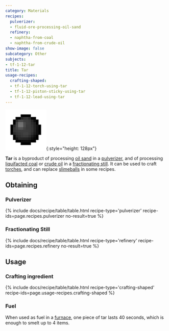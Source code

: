 ```yaml
---
category: Materials
recipes:
  pulverizer:
  - fluid-ore-processing-oil-sand
  refinery:
  - naphtha-from-coal
  - naphtha-from-crude-oil
show-image: false
subcategory: Other
subjects:
- tf-1-12-tar
title: Tar
usage-recipes:
  crafting-shaped:
  - tf-1-12-torch-using-tar
  - tf-1-12-piston-sticky-using-tar
  - tf-1-12-lead-using-tar
---
```


![Tar](/assets/images/docs/1.12/thermal-foundation/tar.png){:style="height: 128px"}


**Tar** is a byproduct of processing [oil sand](../oil-sand/) in a
[pulverizer](../../thermal-expansion/pulverizer/), and of processing [liquifacted
coal](../liquifacted-coal/) or [crude oil](../crude-oil/) in a
[fractionating still](../../thermal-expansion/fractionating-still/). It can be used to craft
[torches](https://minecraft.gamepedia.com/Torches), and can replace
[slimeballs](https://minecraft.gamepedia.com/Slimeball) in some recipes.


Obtaining
---------

### Pulverizer
{% include docs/recipe/table/table.html recipe-type='pulverizer' recipe-ids=page.recipes.pulverizer no-result=true %}

### Fractionating Still
{% include docs/recipe/table/table.html recipe-type='refinery' recipe-ids=page.recipes.refinery no-result=true %}


Usage
-----

### Crafting ingredient
{% include docs/recipe/table/table.html recipe-type='crafting-shaped' recipe-ids=page.usage-recipes.crafting-shaped %}

### Fuel
When used as fuel in a [furnace](https://minecraft.gamepedia.com/Furnace), one
piece of tar lasts 40 seconds, which is enough to smelt up to 4 items.

